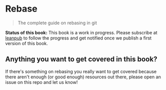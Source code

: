 # Rebase
> The complete guide on rebasing in git

**Status of this book:** This book is a work in progress. Please subscribe at [leanpub](https://leanpub.com/rebase-the-complete-guide-on-rebasing-in-git) to follow the progress and get notified once we publish a first version of this book.

## Anything you want to get covered in this book?

If there's something on rebasing you really want to get covered because there aren't enough (or good enough) resources out there, please open an issue on this repo and let us know!

